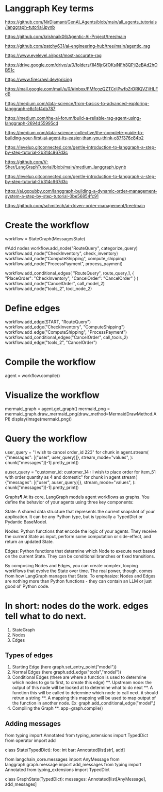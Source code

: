 
# Langgraph Key terms

https://github.com/NirDiamant/GenAI_Agents/blob/main/all_agents_tutorials/langgraph-tutorial.ipynb

https://github.com/krishnaik06/Agentic-Ai-Project/tree/main


https://github.com/patchy631/ai-engineering-hub/tree/main/agentic_rag


https://www.eyelevel.ai/post/most-accurate-rag

https://drive.google.com/drive/u/0/folders/1l45ljrGfOKsiNFh8QPji2eBAd2hOB51c


https://www.firecrawl.dev/pricing


https://mail.google.com/mail/u/0/#inbox/FMfcgzQZTCrjlPwfbZrDRlQVZjlHLFdB




https://medium.com/data-science/from-basics-to-advanced-exploring-langgraph-e8c1cf4db787

https://medium.com/the-ai-forum/build-a-reliable-rag-agent-using-langgraph-2694d55995cd

https://medium.com/data-science-collective/the-complete-guide-to-building-your-first-ai-agent-its-easier-than-you-think-c87f376c84b2

https://levelup.gitconnected.com/gentle-introduction-to-langgraph-a-step-by-step-tutorial-2b314c967d3c


https://github.com/V-Sher/LangGraphTutorial/blob/main/medium_langgraph.ipynb

https://levelup.gitconnected.com/gentle-introduction-to-langgraph-a-step-by-step-tutorial-2b314c967d3c


https://ai.gopubby.com/langgraph-building-a-dynamic-order-management-system-a-step-by-step-tutorial-0be56854fc91


https://github.com/schmitech/ai-driven-order-management/tree/main


# Create the workflow
workflow = StateGraph(MessagesState)

#Add nodes
workflow.add_node("RouteQuery", categorize_query)
workflow.add_node("CheckInventory", check_inventory)
workflow.add_node("ComputeShipping", compute_shipping)
workflow.add_node("ProcessPayment", process_payment)

workflow.add_conditional_edges(
"RouteQuery",
route_query_1,
{
"PlaceOrder": "CheckInventory",
"CancelOrder": "CancelOrder"
}
)
workflow.add_node("CancelOrder", call_model_2)
workflow.add_node("tools_2", tool_node_2)


# Define edges

workflow.add_edge(START, "RouteQuery")
workflow.add_edge("CheckInventory", "ComputeShipping")
workflow.add_edge("ComputeShipping", "ProcessPayment")
workflow.add_conditional_edges("CancelOrder", call_tools_2)
workflow.add_edge("tools_2", "CancelOrder")



# Compile the workflow
agent = workflow.compile()

# Visualize the workflow
mermaid_graph = agent.get_graph()
mermaid_png = mermaid_graph.draw_mermaid_png(draw_method=MermaidDrawMethod.API)
display(Image(mermaid_png))

# Query the workflow
user_query = "I wish to cancel order_id 223"
for chunk in agent.stream(
{"messages": [("user", user_query)]},
stream_mode="values",
):
chunk["messages"][-1].pretty_print()

auser_query = "customer_id: customer_14 : I wish to place order for item_51 with order quantity as 4 and domestic"
for chunk in agent.stream(
{"messages": [("user", auser_query)]},
stream_mode="values",
):
chunk["messages"][-1].pretty_print()


Graphs¶
At its core, LangGraph models agent workflows as graphs. You define the behavior of your agents using three key components:

State: A shared data structure that represents the current snapshot of your application. It can be any Python type, but is typically a TypedDict or Pydantic BaseModel.

Nodes: Python functions that encode the logic of your agents. They receive the current State as input, perform some computation or side-effect, and return an updated State.

Edges: Python functions that determine which Node to execute next based on the current State. They can be conditional branches or fixed transitions.

By composing Nodes and Edges, you can create complex, looping workflows that evolve the State over time. The real power, though, comes from how LangGraph manages that State. To emphasize: Nodes and Edges are nothing more than Python functions - they can contain an LLM or just good ol' Python code.

# In short: nodes do the work. edges tell what to do next.


1. StateGraph
2. Nodes
3. Edges
## Types of edges 
   1. Starting Edge (here graph.set_entry_point("model"))
   2. Normal Edges (here graph.add_edge("tools","model"))
   3. Conditional Edges (there are where a function is used to determine which nodes to go to first, to create this edge)
       **. Upstream node: the output of this node will be looked at to determine what to do next
       **. A function this will be called to determine which node to call next. it should retrun a string
       **. A mapping this mapping will be used to map output of the function in another node.
    Ex: graph.add_conditional_edge("model",)
4. Compiling the Graph
     **. app=graph.compile()

## Adding messages 
from typing import Annotated
from typing_extensions import TypedDict
from operator import add

class State(TypedDict):
foo: int
bar: Annotated[list[str], add]


from langchain_core.messages import AnyMessage
from langgraph.graph.message import add_messages
from typing import Annotated
from typing_extensions import TypedDict

class GraphState(TypedDict):
messages: Annotated[list[AnyMessage], add_messages]

